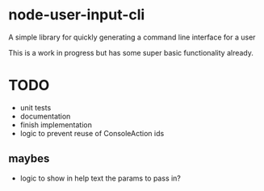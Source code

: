 # node-user-input-cli
A simple library for quickly generating a command line interface for a user

This is a work in progress but has some super basic functionality already.

# TODO
* unit tests
* documentation
* finish implementation
* logic to prevent reuse of ConsoleAction ids

## maybes
* logic to show in help text the params to pass in?
